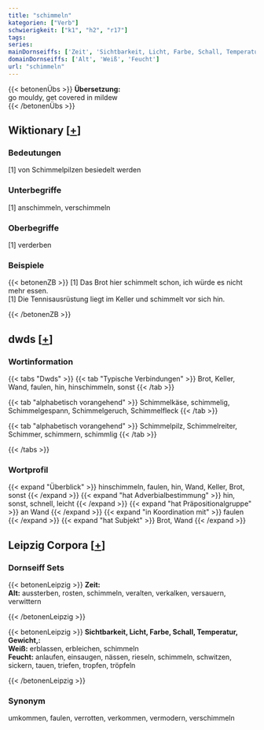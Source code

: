 ```yaml
---
title: "schimmeln"
kategorien: ["Verb"]
schwierigkeit: ["k1", "h2", "r17"]
tags:
series:
mainDornseiffs: ['Zeit', 'Sichtbarkeit, Licht, Farbe, Schall, Temperatur, Gewicht,']
domainDornseiffs: ['Alt', 'Weiß', 'Feucht']
url: "schimmeln"
---
```


{{< betonenÜbs >}}
**Übersetzung:**  
go mouldy, get covered in mildew  
{{< /betonenÜbs >}}

## Wiktionary [[+](https://de.wiktionary.org/wiki/schimmeln)]

### Bedeutungen
[1] von Schimmelpilzen besiedelt werden  

### Unterbegriffe
[1] anschimmeln, verschimmeln  

### Oberbegriffe
[1] verderben  

### Beispiele
{{< betonenZB >}}
[1] Das Brot hier schimmelt schon, ich würde es nicht mehr essen.  
[1] Die Tennisausrüstung liegt im Keller und schimmelt vor sich hin.  

{{< /betonenZB >}}


## dwds [[+](https://www.dwds.de/wb/schimmeln)]

### Wortinformation
{{< tabs "Dwds" >}}
{{< tab "Typische Verbindungen" >}}
Brot, Keller, Wand, faulen, hin, hinschimmeln, sonst
{{< /tab >}}

{{< tab "alphabetisch vorangehend" >}}
Schimmelkäse, schimmelig, Schimmelgespann, Schimmelgeruch, Schimmelfleck
{{< /tab >}}

{{< tab "alphabetisch vorangehend" >}}
Schimmelpilz, Schimmelreiter, Schimmer, schimmern, schimmlig
{{< /tab >}}

{{< /tabs >}}

### Wortprofil
{{< expand "Überblick" >}} hinschimmeln, faulen, hin, Wand, Keller, Brot, sonst {{< /expand >}}
{{< expand "hat Adverbialbestimmung" >}} hin, sonst, schnell, leicht {{< /expand >}}
{{< expand "hat Präpositionalgruppe" >}} an Wand {{< /expand >}}
{{< expand "in Koordination mit" >}} faulen {{< /expand >}}
{{< expand "hat Subjekt" >}} Brot, Wand {{< /expand >}}

## Leipzig Corpora [[+](https://corpora.uni-leipzig.de/en/res?word=schimmeln&corpusId=deu_newscrawl-public_2018)]

### Dornseiff Sets
{{< betonenLeipzig >}}
**Zeit:**  
**Alt:** aussterben, rosten, schimmeln, veralten, verkalken, versauern, verwittern  

{{< /betonenLeipzig >}}


{{< betonenLeipzig >}}
**Sichtbarkeit, Licht, Farbe, Schall, Temperatur, Gewicht,:**  
**Weiß:** erblassen, erbleichen, schimmeln  
**Feucht:** anlaufen, einsaugen, nässen, rieseln, schimmeln, schwitzen, sickern, tauen, triefen, tropfen, tröpfeln  

{{< /betonenLeipzig >}}

### Synonym
umkommen, faulen, verrotten, verkommen, vermodern, verschimmeln

